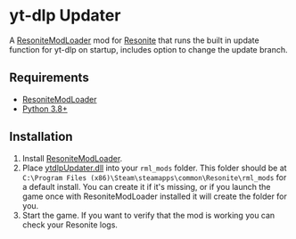 # yt-dlp Updater
 
A [ResoniteModLoader](https://github.com/resonite-modding-group/ResoniteModLoader) mod for [Resonite](https://resonite.com/) that runs the built in update function for yt-dlp on startup, includes option to change the update branch.


## Requirements
- [ResoniteModLoader](https://github.com/resonite-modding-group/ResoniteModLoader)
- [Python 3.8+](https://www.python.org/downloads/)

## Installation
1. Install [ResoniteModLoader](https://github.com/resonite-modding-group/ResoniteModLoader).
2. Place [ytdlpUpdater.dll](https://github.com/Raidriar796/yt-dlp-Updater/releases/latest/download/ytdlpUpdater.dll) into your `rml_mods` folder. This folder should be at `C:\Program Files (x86)\Steam\steamapps\common\Resonite\rml_mods` for a default install. You can create it if it's missing, or if you launch the game once with ResoniteModLoader installed it will create the folder for you.
3. Start the game. If you want to verify that the mod is working you can check your Resonite logs.
